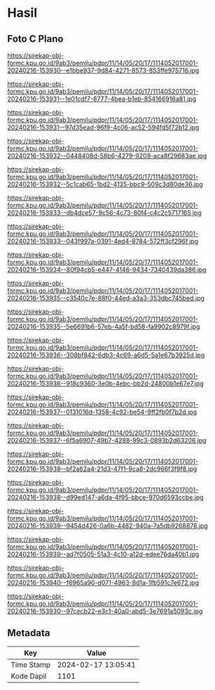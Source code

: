 # Hasil

## Foto C Plano

https://sirekap-obj-formc.kpu.go.id/9ab3/pemilu/pdpr/11/14/05/20/17/1114052017001-20240216-153930--e1bbe937-9d84-4271-8573-853ffe975716.jpg

https://sirekap-obj-formc.kpu.go.id/9ab3/pemilu/pdpr/11/14/05/20/17/1114052017001-20240216-153931--1e01cdf7-8777-4bea-b1eb-854166916a81.jpg

https://sirekap-obj-formc.kpu.go.id/9ab3/pemilu/pdpr/11/14/05/20/17/1114052017001-20240216-153931--97d35ead-96f9-4c06-ac52-594fd5f72b12.jpg

https://sirekap-obj-formc.kpu.go.id/9ab3/pemilu/pdpr/11/14/05/20/17/1114052017001-20240216-153932--0448408d-58b6-4279-9209-aca8f29683ae.jpg

https://sirekap-obj-formc.kpu.go.id/9ab3/pemilu/pdpr/11/14/05/20/17/1114052017001-20240216-153932--5c1cab65-1bd2-4135-bbc9-509c3d80de36.jpg

https://sirekap-obj-formc.kpu.go.id/9ab3/pemilu/pdpr/11/14/05/20/17/1114052017001-20240216-153933--db4dce57-9c56-4c73-80f4-c4c2c5717165.jpg

https://sirekap-obj-formc.kpu.go.id/9ab3/pemilu/pdpr/11/14/05/20/17/1114052017001-20240216-153933--043f997a-0391-4ed4-8784-572ff3cf296f.jpg

https://sirekap-obj-formc.kpu.go.id/9ab3/pemilu/pdpr/11/14/05/20/17/1114052017001-20240216-153934--80f94cb5-e447-4146-9434-7340439da386.jpg

https://sirekap-obj-formc.kpu.go.id/9ab3/pemilu/pdpr/11/14/05/20/17/1114052017001-20240216-153935--c3540c7e-88f0-44ed-a3a3-353dbc745bed.jpg

https://sirekap-obj-formc.kpu.go.id/9ab3/pemilu/pdpr/11/14/05/20/17/1114052017001-20240216-153935--5e6691b6-57eb-4a5f-bd58-fa9902c8979f.jpg

https://sirekap-obj-formc.kpu.go.id/9ab3/pemilu/pdpr/11/14/05/20/17/1114052017001-20240216-153936--308bf842-6db3-4c69-a6d5-5a1e67b3925d.jpg

https://sirekap-obj-formc.kpu.go.id/9ab3/pemilu/pdpr/11/14/05/20/17/1114052017001-20240216-153936--918c9360-3e0b-4ebc-bb2d-24800b1e67e7.jpg

https://sirekap-obj-formc.kpu.go.id/9ab3/pemilu/pdpr/11/14/05/20/17/1114052017001-20240216-153937--0131016d-1358-4c92-be54-9ff2fb0f7b2d.jpg

https://sirekap-obj-formc.kpu.go.id/9ab3/pemilu/pdpr/11/14/05/20/17/1114052017001-20240216-153937--6f5a6907-49b7-4288-99c3-0893b2d63206.jpg

https://sirekap-obj-formc.kpu.go.id/9ab3/pemilu/pdpr/11/14/05/20/17/1114052017001-20240216-153938--bf2a62a4-21d3-47f1-9ca8-2dc966f3f9f8.jpg

https://sirekap-obj-formc.kpu.go.id/9ab3/pemilu/pdpr/11/14/05/20/17/1114052017001-20240216-153938--d99ed147-a6da-4f95-bbce-970d6593ccbe.jpg

https://sirekap-obj-formc.kpu.go.id/9ab3/pemilu/pdpr/11/14/05/20/17/1114052017001-20240216-153939--9454d426-0a6b-4482-940a-7a5db9268878.jpg

https://sirekap-obj-formc.kpu.go.id/9ab3/pemilu/pdpr/11/14/05/20/17/1114052017001-20240216-153939--ad7f0505-51a3-4c10-a12d-edee76da40b1.jpg

https://sirekap-obj-formc.kpu.go.id/9ab3/pemilu/pdpr/11/14/05/20/17/1114052017001-20240216-153940--f6965a90-d071-4963-8d1a-1fb591c7e672.jpg

https://sirekap-obj-formc.kpu.go.id/9ab3/pemilu/pdpr/11/14/05/20/17/1114052017001-20240216-153930--97cecb22-e3c1-40a0-abd5-3e7691a5093c.jpg


## Metadata

| Key        | Value               |
| ---------- | ------------------- |
| Time Stamp | 2024-02-17 13:05:41 |
| Kode Dapil | 1101                |



